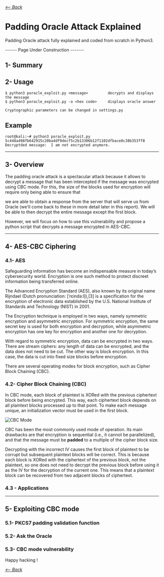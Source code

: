 _[<-- Back](https://flast101.github.io)_

# Padding Oracle Attack Explained
Padding Oracle attack fully explained and coded from scratch in Python3.

------ Page Under Construction -------

## 1- Summary

## 2- Usage

~~~
$ python3 poracle_exploit.py <message>         decrypts and displays the message
$ python3 poracle_exploit.py -o <hex code>     displays oracle answer

Cryptographic parameters can be changed in settings.py
~~~

## Example

~~~
root@kali:~# python3 poracle_exploit.py 5c448a498fb642915c20ba4df9decf5c2b13306b12f1102dfbace8c38b353ff8
Decryptded message:  I am not encrypted anymore.
~~~



* * * 
## 3- Overview

The padding oracle attack is a spectacular attack because it allows to decrypt a message that has been intercepted if the message was encrypted using CBC mode. 
For this, the size of the blocks used for encryption will require only being able to ensure that 

we are able to obtain a response from the server that will serve us from Oracle (we'll come back to these in more detail later in this report). We will be able to
then decrypt the entire message except the first block.   

However, we will focus on how to use this vulnerability and propose a
python script that decrypts a message encrypted in AES-CBC.

* * *
## 4- AES-CBC Ciphering
### 4.1- AES
Safeguarding information has become an indispensable measure in today’s cybersecurity world. Encryption is one such method to protect discreet information being transferred online.

The Advanced Encryption Standard (AES), also known by its original name Rijndael (Dutch pronunciation: [ˈrɛindaːl]),[3] is a specification for the encryption of electronic data established by the U.S. National Institute of Standards and Technology (NIST) in 2001.

The Encryption technique is employed in two ways, namely symmetric encryption and asymmetric encryption. For symmetric encryption, the same secret key is used for both encryption and decryption, while asymmetric encryption has one key for encryption and another one for decryption.

With regard to symmetric encryption, data can be encrypted in two ways. There are stream ciphers: any length of data can be encrypted, and the data does not need to be cut. The other way is block encryption. In this case, the data is cut into fixed size blocks before encryption.

There are several operating modes for block encryption, such as Cipher Block Chaining (CBC).

### 4.2- Cipher Block Chaining (CBC)
In CBC mode, each block of plaintext is XORed with the previous ciphertext block before being encrypted. This way, each ciphertext block depends on all plaintext blocks processed up to that point. To make each message unique, an initialization vector must be used in the first block. 

![CBC Mode](https://github.com/flast101/padding-oracle-attack-explained/blob/master/images/cbc.png)

CBC has been the most commonly used mode of operation. Its main drawbacks are that encryption is sequential (i.e., it cannot be parallelized), and that the message must be **padded** to a multiple of the cipher block size.

Decrypting with the incorrect IV causes the first block of plaintext to be corrupt but subsequent plaintext blocks will be correct. This is because each block is XORed with the ciphertext of the previous block, not the plaintext, so one does not need to decrypt the previous block before using it as the IV for the decryption of the current one. This means that a plaintext block can be recovered from two adjacent blocks of ciphertext. 

### 4.3 - Applications


* * *
## 5- Exploiting CBC mode
### 5.1- PKCS7 padding validation function



### 5.2- Ask the Oracle



### 5.3- CBC mode vulnerability




Happy hacking !   

_[<-- Back](https://flast101.github.io)_
